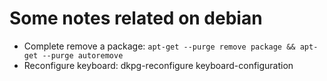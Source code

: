 # Some notes related on debian
* Complete remove a package: `apt-get --purge remove package && apt-get --purge autoremove`
* Reconfigure keyboard: dkpg-reconfigure keyboard-configuration
